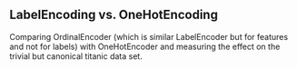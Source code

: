## LabelEncoding vs. OneHotEncoding

Comparing OrdinalEncoder (which is similar LabelEncoder but for features and not for labels) with OneHotEncoder and measuring the effect on the trivial but canonical titanic data set.
